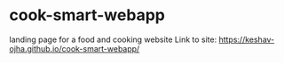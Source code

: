 # cook-smart-webapp
landing page for a food and cooking website
Link to site: https://keshav-ojha.github.io/cook-smart-webapp/
